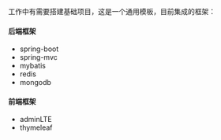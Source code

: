工作中有需要搭建基础项目，这是一个通用模板，目前集成的框架：
#### 后端框架
- spring-boot
- spring-mvc
- mybatis
- redis
- mongodb

#### 前端框架
- adminLTE
- thymeleaf

